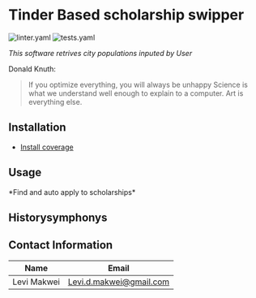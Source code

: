 # Tinder Based scholarship swipper

![linter.yaml](https://github.com/kyle-olivier20/week2_project/actions/workflows/linter.yaml/badge.svg) 
![tests.yaml](https://github.com/cloud-leon/Grantly/actions/workflows/tests.yml/badge.svg)


*This software retrives city populations inputed by User*

Donald Knuth:
> If you optimize everything, you will always be unhappy
> Science is what we understand well enough to explain to a computer. Art is everything else.


## Installation
* [Install coverage](https://coverage.readthedocs.io/en/latest/)


## Usage
\*Find and auto apply to scholarships\*

## Historysymphonys



## Contact Information

Name         | Email
------------ | -------------------------
Levi Makwei  | Levi.d.makwei@gmail.com
